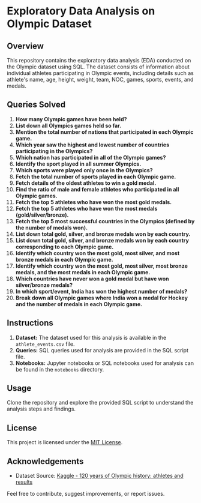 # Exploratory Data Analysis on Olympic Dataset

## Overview
This repository contains the exploratory data analysis (EDA) conducted on the Olympic dataset using SQL. The dataset consists of information about individual athletes participating in Olympic events, including details such as athlete's name, age, height, weight, team, NOC, games, sports, events, and medals.

## Queries Solved
1. **How many Olympic games have been held?**
2. **List down all Olympics games held so far.**
3. **Mention the total number of nations that participated in each Olympic game.**
4. **Which year saw the highest and lowest number of countries participating in the Olympics?**
5. **Which nation has participated in all of the Olympic games?**
6. **Identify the sport played in all summer Olympics.**
7. **Which sports were played only once in the Olympics?**
8. **Fetch the total number of sports played in each Olympic game.**
9. **Fetch details of the oldest athletes to win a gold medal.**
10. **Find the ratio of male and female athletes who participated in all Olympic games.**
11. **Fetch the top 5 athletes who have won the most gold medals.**
12. **Fetch the top 5 athletes who have won the most medals (gold/silver/bronze).**
13. **Fetch the top 5 most successful countries in the Olympics (defined by the number of medals won).**
14. **List down total gold, silver, and bronze medals won by each country.**
15. **List down total gold, silver, and bronze medals won by each country corresponding to each Olympic game.**
16. **Identify which country won the most gold, most silver, and most bronze medals in each Olympic game.**
17. **Identify which country won the most gold, most silver, most bronze medals, and the most medals in each Olympic game.**
18. **Which countries have never won a gold medal but have won silver/bronze medals?**
19. **In which sport/event, India has won the highest number of medals?**
20. **Break down all Olympic games where India won a medal for Hockey and the number of medals in each Olympic game.**

## Instructions
1. **Dataset:** The dataset used for this analysis is available in the `athlete_events.csv` file.
2. **Queries:** SQL queries used for analysis are provided in the SQL script file.
3. **Notebooks:** Jupyter notebooks or SQL notebooks used for analysis can be found in the `notebooks` directory.

## Usage
Clone the repository and explore the provided SQL script to understand the analysis steps and findings.

## License
This project is licensed under the [MIT License](LICENSE).

## Acknowledgements
- Dataset Source: [Kaggle - 120 years of Olympic history: athletes and results](https://www.kaggle.com/heesoo37/120-years-of-olympic-history-athletes-and-results)

Feel free to contribute, suggest improvements, or report issues.
